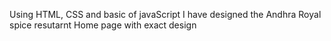 Using HTML, CSS and basic of javaScript I have designed the Andhra Royal spice resutarnt Home page with exact design 
